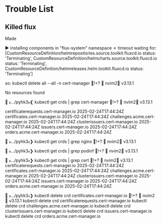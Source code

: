 # Trouble List

## Killed flux
Made 

► installing components in "flux-system" namespace
✗ timeout waiting for: [CustomResourceDefinition/helmrepositories.source.toolkit.fluxcd.io status: 'Terminating', CustomResourceDefinition/helmcharts.source.toolkit.fluxcd.io status: 'Terminating', CustomResourceDefinition/helmreleases.helm.toolkit.fluxcd.io status: 'Terminating']


so: 
kubectl delete all --all -n cert-manager                                                                                                                !+? 🅒 nvim2🐍 v3.13.1

No resources found

  …/pyhk3❮ kubectl get crds | grep cert-manager                                                                                                                    !+? 🅒 nvim2🐍 v3.13.1

certificaterequests.cert-manager.io          2025-02-24T17:44:24Z
certificates.cert-manager.io                 2025-02-24T17:44:24Z
challenges.acme.cert-manager.io              2025-02-24T17:44:24Z
clusterissuers.cert-manager.io               2025-02-24T17:44:24Z
issuers.cert-manager.io                      2025-02-24T17:44:24Z
orders.acme.cert-manager.io                  2025-02-24T17:44:24Z

  …/pyhk3❯ kubectl get crds | grep nginx                                                                                                                           !+? 🅒 nvim2🐍 v3.13.1


  …/pyhk3❯ kubectl get crds | grep podinf                                                                                                                          !+? 🅒 nvim2🐍 v3.13.1

  …/pyhk3❯ kubectl get crds | grep cert                                                                                                                            !+? 🅒 nvim2🐍 v3.13.1
certificaterequests.cert-manager.io          2025-02-24T17:44:24Z
certificates.cert-manager.io                 2025-02-24T17:44:24Z
challenges.acme.cert-manager.io              2025-02-24T17:44:24Z
clusterissuers.cert-manager.io               2025-02-24T17:44:24Z
issuers.cert-manager.io                      2025-02-24T17:44:24Z
orders.acme.cert-manager.io                  2025-02-24T17:44:24Z

  …/pyhk3❯ kubectl delete crd certificates.cert-manager.io                                                                                                         !+? 🅒 nvim2🐍 v3.13.1
kubectl delete crd certificaterequests.cert-manager.io
kubectl delete crd challenges.acme.cert-manager.io
kubectl delete crd clusterissuers.cert-manager.io
kubectl delete crd issuers.cert-manager.io
kubectl delete crd orders.acme.cert-manager.io
